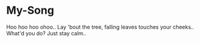 # My-Song

Hoo hoo hoo ohoo..
Lay 'bout the tree,
falling leaves touches your cheeks..
What'd you do?
Just stay calm..